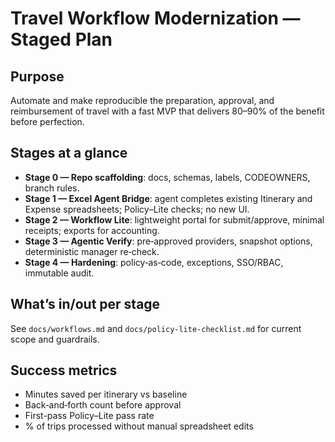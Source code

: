 # Travel Workflow Modernization — Staged Plan

## Purpose

Automate and make reproducible the preparation, approval, and reimbursement
of travel with a fast MVP that delivers 80–90% of the benefit before
perfection.

## Stages at a glance

- **Stage 0 — Repo scaffolding**: docs, schemas, labels, CODEOWNERS,
  branch rules.
- **Stage 1 — Excel Agent Bridge**: agent completes existing Itinerary and
  Expense spreadsheets; Policy–Lite checks; no new UI.
- **Stage 2 — Workflow Lite**: lightweight portal for submit/approve,
  minimal receipts; exports for accounting.
- **Stage 3 — Agentic Verify**: pre‑approved providers, snapshot options,
  deterministic manager re‑check.
- **Stage 4 — Hardening**: policy‑as‑code, exceptions, SSO/RBAC,
  immutable audit.

## What’s in/out per stage

See `docs/workflows.md` and `docs/policy-lite-checklist.md` for current
scope and guardrails.

## Success metrics

- Minutes saved per itinerary vs baseline
- Back‑and‑forth count before approval
- First-pass Policy–Lite pass rate
- % of trips processed without manual spreadsheet edits
